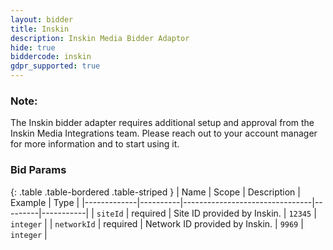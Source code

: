 ```yaml
---
layout: bidder
title: Inskin
description: Inskin Media Bidder Adaptor
hide: true
biddercode: inskin
gdpr_supported: true
---
```


### Note:
The Inskin bidder adapter requires additional setup and approval from the Inskin Media Integrations team. Please reach out to your account manager for more information and to start using it.

### Bid Params

{: .table .table-bordered .table-striped }
| Name        | Scope    | Description                    | Example | Type      |
|-------------|----------|--------------------------------|---------|-----------|
| `siteId`    | required | Site ID provided by Inskin.    | `12345` | `integer` |
| `networkId` | required | Network ID provided by Inskin. | `9969`  | `integer` |
